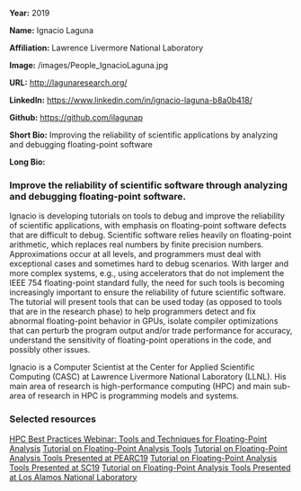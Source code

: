**Year:** 2019

**Name:** Ignacio Laguna

**Affiliation:** Lawrence Livermore National Laboratory

**Image:** /images/People_IgnacioLaguna.jpg

**URL:** http://lagunaresearch.org/

**LinkedIn:** https://www.linkedin.com/in/ignacio-laguna-b8a0b418/ 

**Github:** https://github.com/ilagunap

**Short Bio:** Improving the reliability of scientific applications by analyzing and debugging floating-point software 

**Long Bio:** 
### Improve the reliability of scientific software through analyzing and debugging floating-point software.
Ignacio is developing tutorials on tools to debug and improve the reliability of scientific applications, with emphasis on floating-point software defects that are difficult to debug. Scientific software relies heavily on floating-point arithmetic, which replaces real numbers by finite precision numbers. Approximations occur at all levels, and programmers must deal with exceptional cases and sometimes hard to debug scenarios. With larger and more complex systems, e.g., using accelerators that do not implement the IEEE 754 floating-point standard fully, the need for such tools is becoming increasingly important to ensure the reliability of future scientific software.  The tutorial will present tools that can be used today (as opposed to tools that are in the research phase) to help programmers detect and fix abnormal floating-point behavior in GPUs, isolate compiler optimizations that can perturb the program output and/or trade performance for accuracy, understand the sensitivity of floating-point operations in the code, and possibly other issues. 

Ignacio is a Computer Scientist at the Center for Applied Scientific Computing (CASC) at Lawrence Livermore National Laboratory (LLNL).  His main area of research is high-performance computing (HPC) and main sub-area of research in HPC is programming models and systems.

### Selected resources

<a href="https://ideas-productivity.org/resources/series/hpc-best-practices-webinars/#webinar034" class="link-row">HPC Best Practices Webinar: Tools and Techniques for Floating-Point Analysis</a>
<a href="http://fpanalysistools.org/" class="link-row">Tutorial on Floating-Point Analysis Tools</a>
<a href="http://fpanalysistools.org/pearc19/" class="link-row">Tutorial on Floating-Point Analysis Tools Presented at PEARC19</a>
<a href="http://fpanalysistools.org/sc19/" class="link-row">Tutorial on Floating-Point Analysis Tools Presented at SC19</a>
<a href="http://fpanalysistools.org/LANL/" class="link-row">Tutorial on Floating-Point Analysis Tools Presented at Los Alamos National Laboratory</a>
